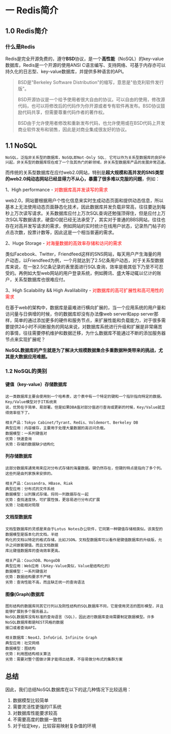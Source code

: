 # 一 Redis简介
## 1.0 Redis简介

### 什么是Redis

Redis是完全开源免费的，遵守**BSD**协议，是一个**高性能**（NoSQL）的key-value数据库，Redis是一个开源的使用ANSI C语言编写、支持网络、可基于内存亦可以持久化的日志型、key-value数据库，并提供多种语言的API。

> BSD是"Berkeley Software Distribution"的缩写，意思是"伯克利软件发行版"。
>
> BSD开源协议是一个给予使用者很大自由的协议。可以自由的使用，修改源代码，也可以将修改后的代码作为你开源或者专有软件再发布。BSD协议鼓励代码共享，但需要尊重代码作者的著作权。
>
>   
>
> BSD由于允许使用者修改和重新发布代码，也允许使用或在BSD代码上开发商业软件发布和销售，因此是对商业集成很友好的协议。



## 1.1 NoSQL

```css
NoSQL，泛指非关系型的数据库，NoSQL即Not-Only SQL, 它可以作为关系型数据库的良好补充。随着互联网web2.0网站的
兴起，非关系型的数据库现在成了一个及其热门的新领域，非关系型数据库产品的发展非常迅速。
```

而传统的关系型数据库在应付web2.0网站，特别是**超大规模和高并发的SNS类型的web2.0纯动态网站已经显得力不从心，暴露了很多难以克服的问题**，例如：

1、High performance - <font color=#FF0000>对数据库高并发读写的需求</font>

web2.0，网站要根据用户个性化信息来实时生成动态页面和提供动态信息，所以基本上无法使用动态页面静态化技术，因此数据库并发负载非常高，往往要达到每秒上万次读写请求。关系数据库应付上万次SQL查询还勉强顶得住，但是应付上万次SQL写数据请求，硬盘IO就已经无法承受了，其实对于普通的BBS网站，往往也存在对高并发写请求的需求，例如网站的实时统计在线用户状态，记录热门帖子的点击次数，投票计数等，因此这是一个相当普遍的需求。

2、Huge Storage - <font color=#FF0000>对海量数据的高效率存储和访问的需求</font>

类似Facebook、Twitter，Friendfeed这样的SNS网站，每天用户产生海量的用户动态，以Friendfeed为例，一个月就达到了2.5亿条用户动态，对于关系型数据库来说，在一张2.5亿条记录的表里面进行SQL查询，效率是极其低下乃至不可忍受的。再例如大型web网站的用户登录系统，例如腾讯、盛大等动辄以亿计的账户，关系型数据库也很难应付。

3、High Scalability &&  High Avalilability - <font color=#FF0000>对数据库的高可扩展性和高可用性的需求</font>

在基于web的架构中，数据库是最难进行横向扩展的，当一个应用系统的用户量和访问量与日俱增的时候，你的数据库却没有办法像web server和app server那样，简单的通过添加更多的硬件和服务节点，来扩展性能和负载能力，对于很多需要提供24小时不间断服务的网站来说，对数据库系统进行升级和扩展是非常痛苦的事情，往往需要停机维护和数据迁移，为什么数据库不能通过不断的添加服务器节点来实现扩展呢？

**NoSQL数据库的产生就是为了解决大规模数据集合多重数据种类带来的挑战，尤其是大数据应用难题。**



### 1.2 NoSQL的类别

#### 键值（key-value）存储数据库

```
这一类数据库主要会使用到一个哈希表，这个表中有一个特定的键和一个指针指向特定的数据。Key/Value模型对于IT系统来
说，优势在于简单、易部署。但是如果DBA值对部分值进行查询或更新的时候，Key/Value就显得效率低下了。

相关产品：Tokyo Cabinet/Tyrant、Redis、Voldemort、Berkeley DB
典型应用：内容缓存，主要用于处理大量数据的高访问负载。
数据模型：一系列键值对
优势：快速查询
劣势：存储的数据缺少结构化
```

#### 列存储数据库

```
这部分数据库通常用来应对分布式存储的海量数据。键仍然存在，但键的特点是指向了多个列。这些列是由列家族来安排的。

相关产品：Cassandra、HBase、Riak
典型应用：分布式的文件系统
数据模型：以列簇式存储，将同一列数据存在一起
优势：查找速度快，可扩展性强，更容易进行分布式扩展
劣势：功能相对局限
```

#### 文档型数据库

```
文档型数据库的灵感是来自于Lotus Notes办公软件，它同第一种键值存储相类似。该类型的数据模型是版本化的文档，半结
构化的文档以特定的格式存储，比如JSON。文档型数据库可以看作是键值数据库的升级版，允许之间嵌套键值。而且文档数据
库比键值数据库的查询效率更高。

相关产品：CouchDB、MongoDB
典型应用：Web应用（与Key-Value类似，Value是结构化的）
数据模型：一系列键值对
优势：数据结构要求不严格
劣势：查询性能不高，而且缺乏统一的查询语法
```

#### 图像(Graph)数据库

```
图形结构的数据库同其它行列以及刚性结构的SQL数据库不同，它是使用灵活的图形模型，并且能够扩展到多个服务器上。
NoSQL数据库没有标准的查询语言（SQL)，因此进行数据库查询需要制定数据模型。许多NoSQL数据库都是REST风格的数据
接口或者查询API。

相关数据库：Neo4J、InfoGrid、Infinite Graph
典型应用：社交网络
数据模型：图结构
优势：利用图结构相关算法
劣势：需要对整个图做计算才能得出结果，不容易做分布式的集群方案
```



## 总结

因此，我们总结NoSQL数据库在以下的这几种情况下比较适用：

1. 数据模型比较简单
2. 需要灵活性更强的IT系统
3. 对数据库性能要求较高
4. 不需要高度的数据一致性
5. 对于给定key，比较容易映射复杂值的环境